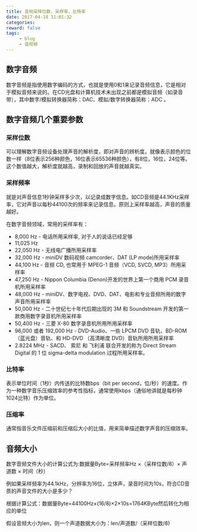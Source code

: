 ```yaml
---
title: 音频采样位数，采样率，比特率
date: 2017-04-18 11:01:32
categories:
reward: false
tags:
     - blog
     - 音视频
---
```


## 数字音频
数字音频是指使用数字编码的方式，也就是使用0和1来记录音频信息，它是相对于模拟音频来说的。在CD光盘和计算机技术未出现之前都是模拟音频（如录音带），其中数字/模拟转换器简称：DAC、模拟/数字转换器简称：ADC 。

## 数字音频几个重要参数

### 采样位数
可以理解数字音频设备处理声音的解析度，即对声音的辨析度。就像表示颜色的位数一样（8位表示256种颜色，16位表示65536种颜色），有8位，16位，24位等。这个数值越大，解析度就越高，录制和回放的声音就越真实。

<!--more-->

### 采样频率
就是对声音信息1秒钟采样多少次，以记录成数字信息。如CD音频是44.1KHz采样率，它对声音以每秒44100次的频率来记录信息。原则上采样率越高，声音的质量越好。

在数字音频领域，常用的采样率有： 
+ 8,000 Hz - 电话所用采样率, 对于人的说话已经足够 
+ 11,025 Hz 
+ 22,050 Hz - 无线电广播所用采样率 
+ 32,000 Hz - miniDV 数码视频 camcorder、DAT (LP mode)所用采样率 
+ 44,100 Hz - 音频 CD, 也常用于 MPEG-1 音频（VCD, SVCD, MP3）所用采样率 
+ 47,250 Hz - Nippon Columbia (Denon)开发的世界上第一个商用 PCM 录音机所用采样率 
+ 48,000 Hz - miniDV、数字电视、DVD、DAT、电影和专业音频所用的数字声音所用采样率 
+ 50,000 Hz - 二十世纪七十年代后期出现的 3M 和 Soundstream 开发的第一款商用数字录音机所用采样率 
+ 50,400 Hz - 三菱 X-80 数字录音机所用所用采样率 
+ 96,000 或者 192,000 Hz - DVD-Audio、一些 LPCM DVD 音轨、BD-ROM（蓝光盘）音轨、和 HD-DVD （高清晰度 DVD）音轨所用所用采样率 
+ 2.8224 MHz - SACD、 索尼 和 飞利浦 联合开发的称为 Direct Stream Digital 的 1 位 sigma-delta modulation 过程所用采样率。

### 比特率
表示单位时间（1秒）内传送的比特数bps（bit per second，位/秒）的速度。作为一种数字音乐压缩效率的参考性指标，通常使用kbps（通俗地讲就是每秒钟1024比特）作为单位。

### 压缩率
通常指音乐文件压缩前和压缩后大小的比值，用来简单描述数字声音的压缩效率。

## 音频大小
数字音频文件大小的计算公式为:数据量Byte=采样频率Hz ×（采样位数/8）× 声道数 × 时间（秒）

例如果采样频率为44.1kHz，分辨率为16位，立体声，录音时间为10s，符合CD音质的声音文件的大小是多少？

根据计算公式：数据量Byte=44100Hz×(16/8)×2×10s=1764KByte然后转化为相应的单位

假设音频大小为len，则一个声道数据大小为：len/声道数/（采样位数/8)


